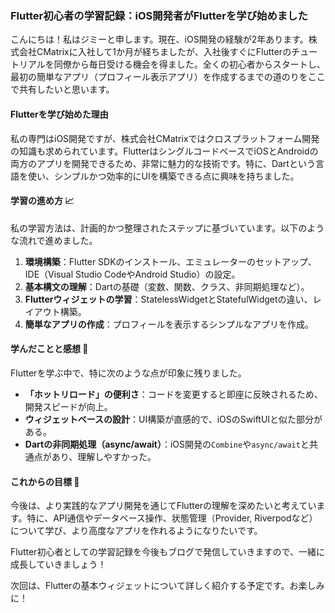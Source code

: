 ### Flutter初心者の学習記録：iOS開発者がFlutterを学び始めました

こんにちは！私はジミーと申します。現在、iOS開発の経験が2年あります。株式会社CMatrixに入社して1か月が経ちましたが、入社後すぐにFlutterのチュートリアルを同僚から毎日受ける機会を得ました。全くの初心者からスタートし、最初の簡単なアプリ（プロフィール表示アプリ）を作成するまでの道のりをここで共有したいと思います。

#### Flutterを学び始めた理由

私の専門はiOS開発ですが、株式会社CMatrixではクロスプラットフォーム開発の知識も求められています。FlutterはシングルコードベースでiOSとAndroidの両方のアプリを開発できるため、非常に魅力的な技術です。特に、Dartという言語を使い、シンプルかつ効率的にUIを構築できる点に興味を持ちました。

#### 学習の進め方 📈

私の学習方法は、計画的かつ整理されたステップに基づいています。以下のような流れで進めました。

1. **環境構築**：Flutter SDKのインストール、エミュレーターのセットアップ、IDE（Visual Studio CodeやAndroid Studio）の設定。
2. **基本構文の理解**：Dartの基礎（変数、関数、クラス、非同期処理など）。
3. **Flutterウィジェットの学習**：StatelessWidgetとStatefulWidgetの違い、レイアウト構築。
4. **簡単なアプリの作成**：プロフィールを表示するシンプルなアプリを作成。

#### 学んだことと感想 💭

Flutterを学ぶ中で、特に次のような点が印象に残りました。

- **「ホットリロード」の便利さ**：コードを変更すると即座に反映されるため、開発スピードが向上。
- **ウィジェットベースの設計**：UI構築が直感的で、iOSのSwiftUIと似た部分がある。
- **Dartの非同期処理（async/await）**：iOS開発の`Combine`や`async/await`と共通点があり、理解しやすかった。

#### これからの目標 🎯

今後は、より実践的なアプリ開発を通じてFlutterの理解を深めたいと考えています。特に、API通信やデータベース操作、状態管理（Provider, Riverpodなど）について学び、より高度なアプリを作れるようになりたいです。

Flutter初心者としての学習記録を今後もブログで発信していきますので、一緒に成長していきましょう！

次回は、Flutterの基本ウィジェットについて詳しく紹介する予定です。お楽しみに！

